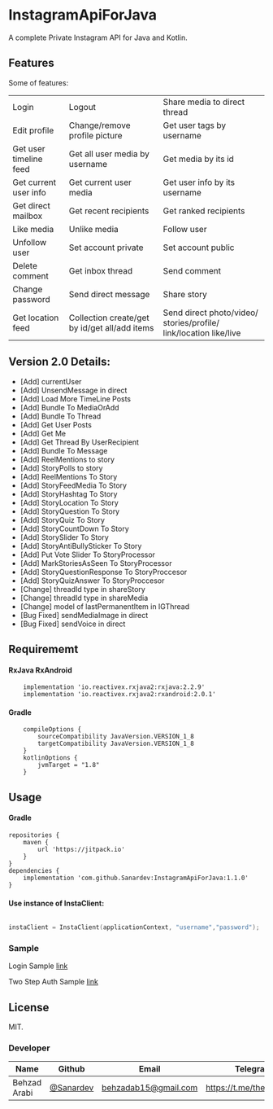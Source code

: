 # InstagramApiForJava
A complete Private Instagram API for Java and Kotlin.

## Features
Some of features:

|    |    |    |
| ------ | ------ | ------ |
| Login | Logout| Share media to direct thread 
| Edit profile | Change/remove profile picture | Get user tags by username |
| Get user timeline feed | Get all user media by username | Get media by its id |
| Get current user info | Get current user media | Get user info by its username 
| Get direct mailbox | Get recent recipients | Get ranked recipients |
| Like media | Unlike media | Follow user |
| Unfollow user | Set account private | Set account public |
| Delete comment | Get inbox thread | Send comment |
| Change password | Send direct message | Share story |
| Get location feed | Collection create/get by id/get all/add items | Send direct photo/video/ stories/profile/ link/location like/live |

## Version 2.0 Details:
- [Add] currentUser
- [Add] UnsendMessage in direct
- [Add] Load More TimeLine Posts
- [Add] Bundle To MediaOrAdd
- [Add] Bundle To Thread
- [Add] Get User Posts
- [Add] Get Me
- [Add] Get Thread By UserRecipient
- [Add] Bundle To Message
- [Add] ReelMentions to story
- [Add] StoryPolls to story
- [Add] ReelMentions To Story
- [Add] StoryFeedMedia To Story
- [Add] StoryHashtag To Story
- [Add] StoryLocation To Story
- [Add] StoryQuestion To Story
- [Add] StoryQuiz To Story
- [Add] StoryCountDown To Story
- [Add] StorySlider To Story
- [Add] StoryAntiBullySticker To Story
- [Add] Put Vote Slider To StoryProcessor
- [Add] MarkStoriesAsSeen To StoryProcessor
- [Add] StoryQuestionResponse To StoryProccesor
- [Add] StoryQuizAnswer To StoryProccesor
- [Change] threadId type in shareStory
- [Change] threadId type in shareMedia
- [Change] model of lastPermanentItem in IGThread
- [Bug Fixed] sendMediaImage in direct
- [Bug Fixed] sendVoice in direct


## Requirememt
#### RxJava RxAndroid
```
    implementation 'io.reactivex.rxjava2:rxjava:2.2.9'
    implementation 'io.reactivex.rxjava2:rxandroid:2.0.1'
```

#### Gradle
```
    compileOptions {
        sourceCompatibility JavaVersion.VERSION_1_8
        targetCompatibility JavaVersion.VERSION_1_8
    }
    kotlinOptions {
        jvmTarget = "1.8"
    }
```

## Usage
#### Gradle
```
repositories {
    maven {
        url 'https://jitpack.io'
    }
}
dependencies {
    implementation 'com.github.Sanardev:InstagramApiForJava:1.1.0'
}
```
#### Use instance of InstaClient:
```kotlin

instaClient = InstaClient(applicationContext, "username","password");
```
### Sample
Login Sample [link](https://github.com/BehzadArabi/Instagram-Api-Java-kotlin/blob/master/app/src/main/java/com/sanardev/instagramapijavatest/MainActivity.kt)

Two Step Auth Sample [link](https://github.com/BehzadArabi/Instagram-Api-Java-kotlin/blob/master/app/src/main/java/com/sanardev/instagramapijavatest/TwoStepAuthActivity.kt)

## License
MIT.

### Developer
| Name | Github | Email | Telegram |
| ------ | ------ | ------ | ------ |
| Behzad Arabi | [@Sanardev](https://github.com/sanardev) | [behzadab15@gmail.com](mailto:behzadab15@gmail.com) | https://t.me/theSanardev |
